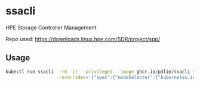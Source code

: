 # ssacli

HPE Storage Controller Management

Repo used: https://downloads.linux.hpe.com/SDR/project/spp/

## Usage

```bash
kubectl run ssacli --rm -it --privileged --image ghcr.io/p3lim/ssacli \
                   --overrides='{"spec":{"nodeSelector":{"kubernetes.io/hostname":"my-hpe-node"}}}'
```
